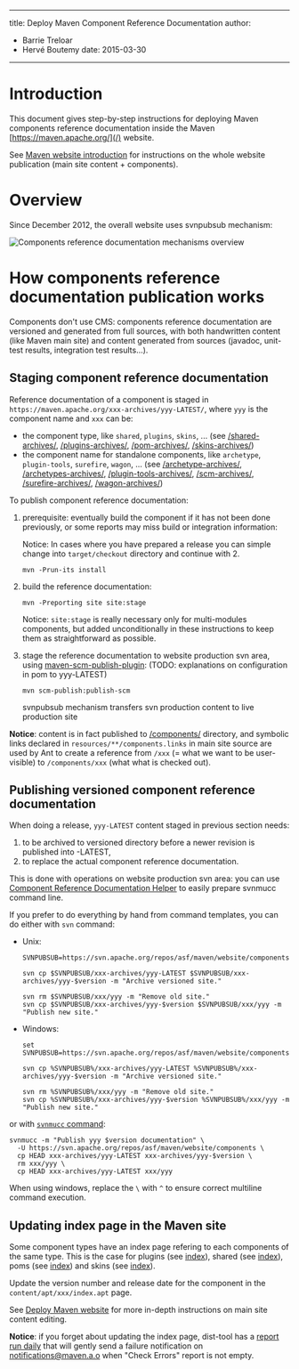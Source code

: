 ---

title: Deploy Maven Component Reference Documentation
author: 
- Barrie Treloar
- Hervé Boutemy
date: 2015-03-30
----------------

<!--
Licensed to the Apache Software Foundation (ASF) under one
or more contributor license agreements.  See the NOTICE file
distributed with this work for additional information
regarding copyright ownership.  The ASF licenses this file
to you under the Apache License, Version 2.0 (the
"License"); you may not use this file except in compliance
with the License.  You may obtain a copy of the License at

http://www.apache.org/licenses/LICENSE-2.0

Unless required by applicable law or agreed to in writing,
software distributed under the License is distributed on an
"AS IS" BASIS, WITHOUT WARRANTIES OR CONDITIONS OF ANY
KIND, either express or implied.  See the License for the
specific language governing permissions and limitations
under the License.
-->

# Introduction

This document gives step-by-step instructions for deploying Maven components reference documentation inside the Maven [https://maven.apache.org/](/) website.

See [Maven website introduction](./index.html) for instructions on the whole website publication \(main site content + components\).

# Overview

Since December 2012, the overall website uses svnpubsub mechanism:

![Components reference documentation mechanisms overview](component-reference-documentation.png)

# How components reference documentation publication works

Components don&apos;t use CMS: components reference documentation are versioned and generated from full sources, with both handwritten content \(like Maven main site\) and content generated from sources \(javadoc, unit-test results, integration test results...\).

## Staging component reference documentation

Reference documentation of a component is staged in `https://maven.apache.org/xxx-archives/yyy-LATEST/`, where `yyy` is the component name and `xxx` can be:

- the component type, like `shared`, `plugins`, `skins`, ... \(see [/shared-archives/](/shared-archives/), [/plugins-archives/](/plugins-archives/), [/pom-archives/](/pom-archives/), [/skins-archives/](/skins-archives/)\)
- the component name for standalone components, like `archetype`, `plugin-tools`, `surefire`, `wagon`, ... \(see [/archetype-archives/](/archetype-archives/), [/archetypes-archives/](/archetypes-archives/), [/plugin-tools-archives/](/plugin-tools-archives/), [/scm-archives/](/scm-archives/), [/surefire-archives/](/surefire-archives/), [/wagon-archives/](/wagon-archives/)\)

To publish component reference documentation:

1. prerequisite: eventually build the component if it has not been done previously, or some reports may miss build or integration information:

   Notice: In cases where you have prepared a release you can simple change into `target/checkout` directory and continue with 2\.

   ```
   mvn -Prun-its install
   ```
2. build the reference documentation:

   ```
   mvn -Preporting site site:stage
   ```

   Notice: `site:stage` is really necessary only for multi-modules components, but added unconditionally in these instructions to keep them as straightforward as possible.

3. stage the reference documentation to website production svn area, using [maven-scm-publish-plugin](/plugins/maven-scm-publish-plugin): \(TODO: explanations on configuration in pom to yyy-LATEST\)

   ```
   mvn scm-publish:publish-scm
   ```

   svnpubsub mechanism transfers svn production content to live production site

**Notice**: content is in fact published to [/components/](/components/) directory, and symbolic links declared in `resources/**/components.links` in main site source are used by Ant to create a reference from `/xxx` \(= what we want to be user-visible\) to `/components/xxx` \(what what is checked out\).

## Publishing versioned component reference documentation

When doing a release, `yyy-LATEST` content staged in previous section needs:

1. to be archived to versioned directory before a newer revision is published into -LATEST,
2. to replace the actual component reference documentation.

This is done with operations on website production svn area: you can use [Component Reference Documentation Helper](./component-reference-documentation-helper.html) to easily prepare svnmucc command line.

If you prefer to do everything by hand from command templates, you can do either with `svn` command:

- Unix:

  ```
  SVNPUBSUB=https://svn.apache.org/repos/asf/maven/website/components

  svn cp $SVNPUBSUB/xxx-archives/yyy-LATEST $SVNPUBSUB/xxx-archives/yyy-$version -m "Archive versioned site."

  svn rm $SVNPUBSUB/xxx/yyy -m "Remove old site."
  svn cp $SVNPUBSUB/xxx-archives/yyy-$version $SVNPUBSUB/xxx/yyy -m "Publish new site."
  ```
- Windows:

  ```
  set SVNPUBSUB=https://svn.apache.org/repos/asf/maven/website/components

  svn cp %SVNPUBSUB%/xxx-archives/yyy-LATEST %SVNPUBSUB%/xxx-archives/yyy-$version -m "Archive versioned site."

  svn rm %SVNPUBSUB%/xxx/yyy -m "Remove old site."
  svn cp %SVNPUBSUB%/xxx-archives/yyy-$version %SVNPUBSUB%/xxx/yyy -m "Publish new site."
  ```

or with [`svnmucc` command](http://svnbook.red-bean.com/en/1.8/svn.ref.svnmucc.re.html):

```
svnmucc -m "Publish yyy $version documentation" \
  -U https://svn.apache.org/repos/asf/maven/website/components \
  cp HEAD xxx-archives/yyy-LATEST xxx-archives/yyy-$version \
  rm xxx/yyy \
  cp HEAD xxx-archives/yyy-LATEST xxx/yyy
```

When using windows, replace the `\` with `^` to ensure correct multiline command execution.

## Updating index page in the Maven site

Some component types have an index page refering to each components of the same type. This is the case for plugins \(see [index](/plugins/)\), shared \(see [index](/shared/)\), poms \(see [index](/pom/)\) and skins \(see [index](/skins/)\).

Update the version number and release date for the component in the `content/apt/xxx/index.apt` page.

See [Deploy Maven website](../website/deploy-maven-website.html) for more in-depth instructions on main site content editing.

**Notice**: if you forget about updating the index page, dist-tool has a [report run daily](https://ci-maven.apache.org/job/Maven/job/maven-box/job/maven-dist-tool/job/master/site/) that will gently send a failure notification on notifications@maven.a.o when &quot;Check Errors&quot; report is not empty.

